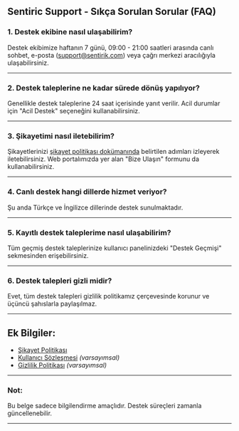 ## Sentiric Support - Sıkça Sorulan Sorular (FAQ)

### 1. **Destek ekibine nasıl ulaşabilirim?**

Destek ekibimize haftanın 7 günü, 09:00 - 21:00 saatleri arasında canlı sohbet, e-posta ([support@sentirik.com](mailto:support@sentirik.com)) veya çağrı merkezi aracılığıyla ulaşabilirsiniz.

---

### 2. **Destek taleplerine ne kadar sürede dönüş yapılıyor?**

Genellikle destek taleplerine 24 saat içerisinde yanıt verilir. Acil durumlar için "Acil Destek" seçeneğini kullanabilirsiniz.

---

### 3. **Şikayetimi nasıl iletebilirim?**

Şikayetlerinizi [şikayet politikası dokümanında](./complaint_policy.md) belirtilen adımları izleyerek iletebilirsiniz. Web portalımızda yer alan "Bize Ulaşın" formunu da kullanabilirsiniz.

---

### 4. **Canlı destek hangi dillerde hizmet veriyor?**

Şu anda Türkçe ve İngilizce dillerinde destek sunulmaktadır.

---

### 5. **Kayıtlı destek taleplerime nasıl ulaşabilirim?**

Tüm geçmiş destek taleplerinize kullanıcı panelinizdeki "Destek Geçmişi" sekmesinden erişebilirsiniz.

---

### 6. **Destek talepleri gizli midir?**

Evet, tüm destek talepleri gizlilik politikamız çerçevesinde korunur ve üçüncü şahıslarla paylaşılmaz.

---

## Ek Bilgiler:

* [Şikayet Politikası](./complaint_policy.md)
* [Kullanıcı Sözleşmesi](../common/user_agreement.md) *(varsayımsal)*
* [Gizlilik Politikası](../common/privacy_policy.md) *(varsayımsal)*

---

### Not:

Bu belge sadece bilgilendirme amaçlıdır. Destek süreçleri zamanla güncellenebilir.

---